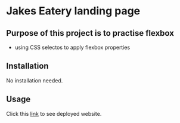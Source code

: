 # Jakes Eatery landing page 

## Purpose of this project is to practise flexbox
- using CSS selectos to apply flexbox properties

## Installation

No installation needed.

## Usage

Click this [link]("") to see deployed website.

